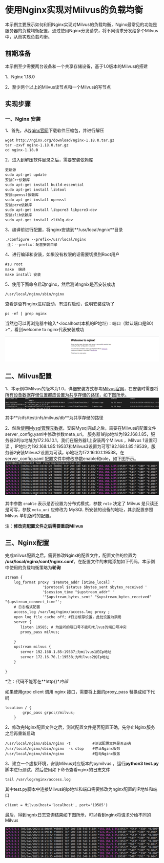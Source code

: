 # 使用Nginx实现对Milvus的负载均衡
本示例主要展示如何利用Nginx实现对Milvus的负载均衡，Nginx最常见的功能是服务器的负载均衡配置，通过使用Nginx分发请求，将不同请求分发给多个Milvus中，从而实现负载均衡。

## 前期准备

本示例至少需要两台设备和一个共享存储设备，基于1.0版本的Milvus的搭建

1、Nginx 1.18.0

2、至少两个以上的Milvus读节点和一个Milvus的写节点

## 实现步骤

### 一、Nginx 安装

1、首先，从[Nginx官网](http://nginx.org/en/download.html)下载软件压缩包，并进行解压

```
wget http://nginx.org/download/nginx-1.18.0.tar.gz
tar -zxvf nginx-1.18.0.tar.gz
cd nginx-1.18.0
```

2、进入到解压软件目录之后，需要安装依赖库

```
更新源
sudo apt-get update
安装C++依赖库
sudo apt-get install build-essential
sudo apt-get install libtool
安装openssl依赖库
sudo apt-get install openssl
安装pcre依赖库
sudo apt-get install libpcre3 libpcre3-dev
安装zlib依赖库
sudo apt-get install zlib1g-dev 
```

3、编译前进行配置，将nginx安装到**/usr/local/ngnix**目录

```
./configure --prefix=/usr/local/nginx
 注：--prefix：配置安装目录
```

4、进行编译和安装，如果没有权限的话需要切换到Root用户

```
#su root
make  编译
make install 安装
```

5、使用下面命令启动nginx，然后测试ngnix是否安装成功

```
/usr/local/nginx/sbin/nginx 
```

查看是否有nginx进程启动，有进程启动，说明安装成功了

```
ps -ef | grep nginx
```

当然也可以再浏览器中输入*<localhost(本机的IP地址)：端口（默认端口是80）>*，看到welcome to nginx代表安装成功

![](1.png)

## 二、Milvus配置

1、本示例中Milvus的版本为1.0，详细安装方式参考[Milvus官网](https://milvus.io/cn/docs/v1.0.0/milvus_docker-gpu.md)，在安装时需要将所有设备数据存储位置都应设置为共享存储的路径，如下图所示。![](2.png)

其中**/cifs/test/nfs/milvus/db**为共享存储的路径

2、然后[使用Mysql管理元数据](https://www.milvus.io/cn/docs/v0.10.4/data_manage.md)，安装Mysql完成之后，需要在Milvus的配置文件server_config.yaml中修改参数meta_uri。 服务器1的ip地址为192.168.1.85，服务器2的ip地址为172.16.10.1，我们在服务器1上安装两个Milvus ，Milvus 1设置可读 ，IP地址为192.168.1.85:19537和Milvus3设置为可写192.168.1.85:19539，服务器2安装Milvus2设置为可读，ip地址为172.16.10.1:19538。在server_config.yaml 配置文件中修改参数enable和role，如下图所示。![](3.png)

其中参数 `enable` 表示是否设置为分布式模式，参数 `role` 决定了 Milvus 是只读还是可写，参数 `meta_uri` 应修改为 MySQL 所安装的设备的地址，其余配置参照 Milvus 单机版时的配置。

注：**修改完配置文件之后需要重启Milvus**

## 三、Nginx配置

完成milvus配置之后，需要修改Nginx的配置文件，配置文件的位置为 **/usr/local/nginx/conf/nginx.conf**，在配置文件的末尾添加如下代码，本示例中使用的负载均衡策略为**轮询**

```
stream {
    log_format proxy '$remote_addr [$time_local] '
                 '$protocol $status $bytes_sent $bytes_received '
                 '$session_time "$upstream_addr" '
                 '"$upstream_bytes_sent" "$upstream_bytes_received" "$upstream_connect_time"';
    # 日志格式配置
    access_log /var/log/nginx/access.log proxy ;
    open_log_file_cache off; #日志缓存设置，此处设置为禁用
    server {
       listen 19585; # 为监听的端口号不能和Milvus的端口号冲突
       proxy_pass milvus;

    }
    upstream milvus {
       server 192.168.1.85:19537;为milvus1的Ip地址
       server 172.16.70.1:19538;为Milvus2的Ip地址
    }

}

```

*注：代码不能写在**http{}**内部*

如果使用grpc client 调用 nginx 接口，需要将上面的proxy_pass 替换成如下代码                  
```                    
location / {
        grpc_pass grpc://milvus;
    }
```
  
2、修改完Nginx配置文件之后，测试配置文件是否配置正确，先停止Nginx服务之后再重新启动

```
/usr/local/nginx/sbin/nginx -t          #测试配置文件是否正确
/usr/local/nginx/sbin/nginx  -s stop    #停止Nginx服务
/usr/local/nginx/sbin/nginx             #启动Nginx服务
```

3、建立一个虚拟环境，安装Milvus对应版本的pymilvus ，运行**python3 test.py**脚本进行测试，然后使用如下命令查看nginx的日志文件

```
tail /var/log/nginx/access.log
```

其中test.py脚本中连接Milvus的Ip地址和端口需要修改为nginx配置的IP地址和端口

```
client = Milvus(host='localhost', port='19585')
```

最后，得到ngnix日志查询结果如下图所示，可以看到nginx将请求分给不同的Milvus

![](4.png)



